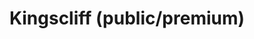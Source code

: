 ---
layout: child_layout/surfcams_live
title: Kingscliff (public/premium)
permalink: /surfcams/kingscliff/public-premium/
user_type: public
premium: true
theme: theme-public
---